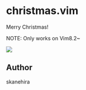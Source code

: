 # christmas.vim
Merry Christmas!

NOTE: Only works on Vim8.2~

![](https://i.gyazo.com/6a6564e96564993b133813cecce498e3.gif)

## Author
skanehira
